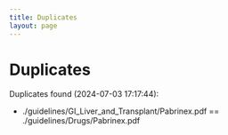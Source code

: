 ```yaml
---
title: Duplicates
layout: page
---
```


# Duplicates

Duplicates found (2024-07-03 17:17:44):

- ./guidelines/GI_Liver_and_Transplant/Pabrinex.pdf == ./guidelines/Drugs/Pabrinex.pdf